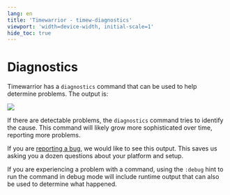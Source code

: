 ```yaml
---
lang: en
title: 'Timewarrior - timew-diagnostics'
viewport: 'width=device-width, initial-scale=1'
hide_toc: true
---
```


# Diagnostics

Timewarrior has a `diagnostics` command that can be used to help determine problems.
The output is:

![](/images/diag1.png)

If there are detectable problems, the `diagnostics` command tries to identify the cause.
This command will likely grow more sophisticated over time, reporting more problems.

If you are [reporting a bug](https://github.com/GothenburgBitFactory/timewarrior/issues), we would like to see this output.
This saves us asking you a dozen questions about your platform and setup.

If you are experiencing a problem with a command, using the `:debug` hint to run the command in debug mode will include runtime output that can also be used to determine what happened.
